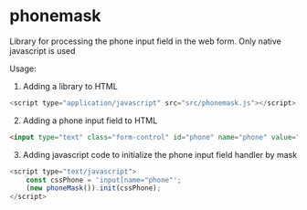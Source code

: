 # phonemask
Library for processing the phone input field in the web form. Only native javascript is used

Usage:
1. Adding a library to HTML

```js
<script type="application/javascript" src="src/phonemask.js"></script>
```

2. Adding a phone input field to HTML

```html
<input type="text" class="form-control" id="phone" name="phone" value="+38 (0__) ___ - __ - __" mask="+38 (0__) ___ - __ - __" placeholder="+38 (0__) ___ - __ - __">
```

3. Adding javascript code to initialize the phone input field handler by mask

```js
<script type="text/javascript">
    const cssPhone = 'input[name="phone"';
    (new phoneMask()).init(cssPhone);
</script>
```